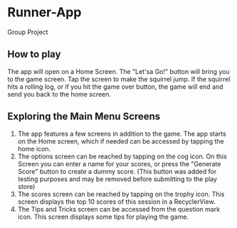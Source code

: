 # Runner-App
Group Project

## How to play
The app will open on a Home Screen. The "Let'sa Go!" button will bring you to the game screen.
Tap the screen to make the squirrel jump. If the squirrel hits a rolling log, or if you hit the game over button, the game will end and send you back to the home screen.

## Exploring the Main Menu Screens
1. The app features a few screens in addition to the game. The app starts on the Home screen, which if needed can be accessed by tapping the home icon.
2. The options screen can be reached by tapping on the cog icon. On this Screen you can enter a name for your scores, or press the "Generate Score" button to create a dummy score. (This button was added for testing purposes and may be removed before submitting to the play store)
3. The scores screen can be reached by tapping on the trophy icon. This screen displays the top 10 scores of this session in a RecyclerView.
4. The Tips and Tricks screen can be accessed from the question mark icon. This screen displays some tips for playing the game.

